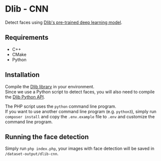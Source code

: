 # Dlib - CNN
Detect faces using [Dlib's pre-trained deep learning model](http://dlib.net/python/index.html#dlib.cnn_face_detection_model_v1).  

## Requirements
- C++
- CMake
- Python

## Installation
Compile the [Dlib library](http://dlib.net/compile.htm) in your environment.  
Since we use a Python script to detect faces, you will also need
to compile the [Dlib Python API](https://github.com/davisking/dlib#compiling-dlib-python-api).

The PHP script uses the `python` command line program.  
If you want to use another command line program (e.g. `python3`),
simply run `composer install` and copy the `.env.example` file to `.env` and customize the command line program.

## Running the face detection
Simply run `php index.php`, your images with face detection will be saved in `/dataset-output/dlib-cnn`.
